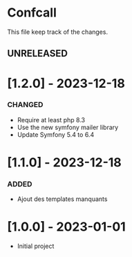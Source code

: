 # Confcall
This file keep track of the changes.

## UNRELEASED

# [1.2.0] - 2023-12-18
### CHANGED
- Require at least php 8.3
- Use the new symfony mailer library
- Update Symfony 5.4 to 6.4

# [1.1.0] - 2023-12-18
### ADDED
- Ajout des templates manquants

# [1.0.0] - 2023-01-01
- Initial project
